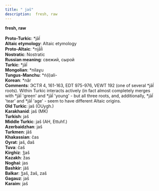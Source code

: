 ```yaml
---
title: " jaš"
description:  fresh, raw
---
```

<strong> fresh, raw</strong><br><br>
<strong>Proto-Turkic</strong>:  *jāĺ<br>
<strong>Altaic etymology</strong>:  Altaic etymology<br>
<strong> Proto-Altaic</strong>:  *ni̯ā́ĺi<br>
<strong>Nostratic</strong>:  Nostratic<br>
<strong>Russian meaning</strong>:  свежий, сырой<br>
<strong>Turkic</strong>:  *jāĺ<br>
<strong>Mongolian</strong>:  *nilaɣu<br>
<strong>Tungus-Manchu</strong>:  *ń(i)ali-<br>
<strong>Korean</strong>:  *năr<br>
<strong>Comments</strong>:  ЭСТЯ 4, 161-163, EDT 975-976, VEWT 192 (one of several *jāĺ roots). Within Turkic interacts actively (in fact almost completely merges with *jāĺ 'green' and *jāĺ 'young' - but all three roots, and, additionally, *jāĺ 'tear' and *jāĺ 'age' - seem to have different Altaic origins.<br>
<strong>Old Turkic</strong>:  jaš (OUygh.)<br>
<strong>Karakhanid</strong>:  jaš (MK)<br>
<strong>Turkish</strong>:  jaš<br>
<strong>Middle Turkic</strong>:  jaš (AH, Ettuhf.)<br>
<strong>Azerbaidzhan</strong>:  jaš<br>
<strong>Turkmen</strong>:  jāš<br>
<strong>Khakassian</strong>:  čas<br>
<strong>Oyrat</strong>:  jaš, d́aš<br>
<strong>Tuva</strong>:  čaš<br>
<strong>Kirghiz</strong>:  ǯaš<br>
<strong>Kazakh</strong>:  žas<br>
<strong>Noghai</strong>:  jas<br>
<strong>Bashkir</strong>:  jäš<br>
<strong>Balkar</strong>:  ǯaš, žaš, zaš<br>
<strong>Gagauz</strong>:  jaš<br>
<strong>Karaim</strong>:  jaš<br>


